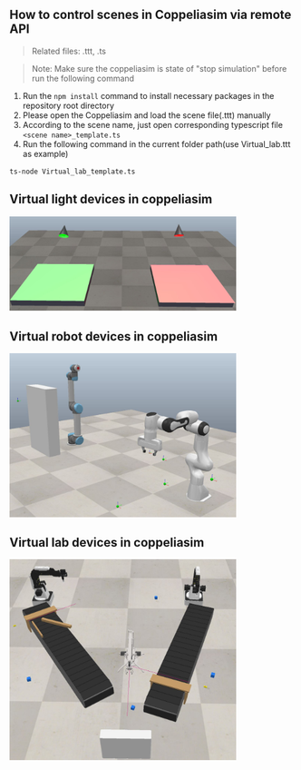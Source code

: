 ## How to control scenes in Coppeliasim via remote API

>Related files: .ttt, .ts

>Note: Make sure the coppeliasim is state of "stop simulation" before run the following command

1. Run the ```npm install``` command to install necessary packages in the repository root directory
2. Please open the Coppeliasim and load the scene file(.ttt) manually
3. According to the scene name, just open corresponding typescript file ```<scene name>_template.ts```
4. Run the following command in the current folder path(use Virtual_lab.ttt as example)

```
ts-node Virtual_lab_template.ts
```

## Virtual light devices in coppeliasim
<img src="../Picture folder/scene1 virtual light.JPG" width="400">

## Virtual robot devices in coppeliasim
<img src="../Picture folder/scene2 virtual robot.JPG" width="400">

## Virtual lab devices in coppeliasim
<img src="../Picture folder/scene3 virtual lab.JPG" width="400">